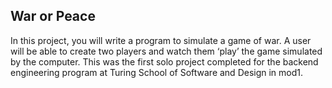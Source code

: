 ## War or Peace

In this project, you will write a program to simulate a game of war. A user will be able to create two players and watch them ‘play’ the game simulated by the computer. This was the first solo project completed for the backend engineering program at Turing School of Software and Design in mod1.
